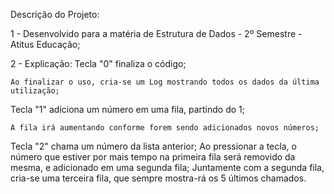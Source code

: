 Descrição do Projeto: 

1 - Desenvolvido para a matéria de Estrutura de Dados - 2º Semestre - Atitus Educação;

2 - Explicação:
  Tecla "0" finaliza o código;
  
    Ao finalizar o uso, cria-se um Log mostrando todos os dados da última utilização;
    
  Tecla "1" adiciona um número em uma fila, partindo do 1;
  
    A fila irá aumentando conforme forem sendo adicionados novos números;
    
  Tecla "2" chama um número da lista anterior;
    Ao pressionar a tecla, o número que estiver por mais tempo na primeira fila será removido da mesma, e adicionado em uma segunda fila;
    Juntamente com a segunda fila, cria-se uma terceira fila, que sempre mostra-rá os 5 últimos chamados.

